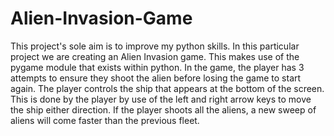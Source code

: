 # Alien-Invasion-Game
This project's sole aim is to improve my python skills.
In this particular project we are creating an Alien Invasion game. This makes use of the pygame module that exists within python.
In the game, the player has 3 attempts to ensure they shoot the alien before losing the game to start again.
The player controls the ship that appears at the bottom of the screen. This is done by the player by use of the left and right arrow keys to move the ship either direction.
If the player shoots all the aliens, a new sweep of aliens will come faster than the previous fleet.

